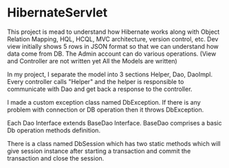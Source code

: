 # HibernateServlet
This project is mead to understand how Hibernate works along with Object Relation Mapping, HQL, HCQL, MVC architecture, version control, etc. 
Dev view initially shows 5 rows in JSON format so that we can understand how data come from DB. 
The Admin account can do various operations. (View and Controller are not written yet All the Models are written)

In my project, I separate the model into 3 sections Helper, Dao, DaoImpl. Every controller calls "Helper" and the helper is responsible to communicate with Dao and get back a response to the controller. 

I made a custom exception class named DbException. If there is any problem with connection or DB operation then it throws DbException.

Each Dao Interface extends BaseDao Interface. BaseDao comprises a basic Db operation methods definition.

There is a class named DbSession which has two static methods which will give session instance after starting a transaction and commit the transaction and close the session.
